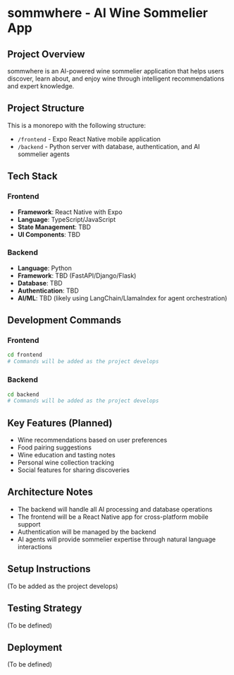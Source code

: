 # sommwhere - AI Wine Sommelier App

## Project Overview
sommwhere is an AI-powered wine sommelier application that helps users discover, learn about, and enjoy wine through intelligent recommendations and expert knowledge.

## Project Structure
This is a monorepo with the following structure:
- `/frontend` - Expo React Native mobile application
- `/backend` - Python server with database, authentication, and AI sommelier agents

## Tech Stack

### Frontend
- **Framework**: React Native with Expo
- **Language**: TypeScript/JavaScript
- **State Management**: TBD
- **UI Components**: TBD

### Backend
- **Language**: Python
- **Framework**: TBD (FastAPI/Django/Flask)
- **Database**: TBD
- **Authentication**: TBD
- **AI/ML**: TBD (likely using LangChain/LlamaIndex for agent orchestration)

## Development Commands

### Frontend
```bash
cd frontend
# Commands will be added as the project develops
```

### Backend
```bash
cd backend
# Commands will be added as the project develops
```

## Key Features (Planned)
- Wine recommendations based on user preferences
- Food pairing suggestions
- Wine education and tasting notes
- Personal wine collection tracking
- Social features for sharing discoveries

## Architecture Notes
- The backend will handle all AI processing and database operations
- The frontend will be a React Native app for cross-platform mobile support
- Authentication will be managed by the backend
- AI agents will provide sommelier expertise through natural language interactions

## Setup Instructions
(To be added as the project develops)

## Testing Strategy
(To be defined)

## Deployment
(To be defined)